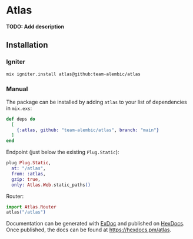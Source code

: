 # Atlas

**TODO: Add description**

## Installation

### Igniter

```bash
mix igniter.install atlas@github:team-alembic/atlas
```

### Manual

The package can be installed by adding `atlas` to your list of dependencies
in `mix.exs`:

```elixir
def deps do
  [
    {:atlas, github: "team-alembic/atlas", branch: "main"}
  ]
end
```

Endpoint (just below the existing `Plug.Static`):
```elixir
plug Plug.Static,
  at: "/atlas",
  from: :atlas,
  gzip: true,
  only: Atlas.Web.static_paths()
```

Router:
```elixir
import Atlas.Router
atlas("/atlas")
```

Documentation can be generated with [ExDoc](https://github.com/elixir-lang/ex_doc)
and published on [HexDocs](https://hexdocs.pm). Once published, the docs can
be found at <https://hexdocs.pm/atlas>.

